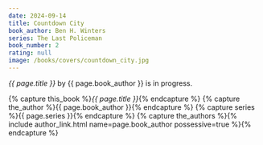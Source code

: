 ```yaml
---
date: 2024-09-14
title: Countdown City
book_author: Ben H. Winters
series: The Last Policeman
book_number: 2
rating: null
image: /books/covers/countdown_city.jpg
---
```


<cite class="book-title">{{ page.title }}</cite> by <span
class="author-name">{{ page.book_author }}</span> is in progress.

{% capture this_book %}<cite class="book-title">{{ page.title }}</cite>{% endcapture %}
{% capture the_author %}<span class="author-name">{{ page.book_author }}</span>{% endcapture %}
{% capture series %}<span class="book-series">{{ page.series }}</span>{% endcapture %}
{% capture the_authors %}{% include author_link.html name=page.book_author possessive=true %}{% endcapture %}

